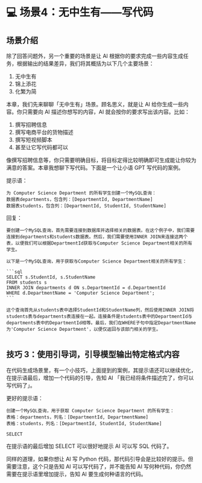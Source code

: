 # 💻 场景4：无中生有——写代码

## 场景介绍

除了回答问题外，另一个重要的场景是让 AI 根据你的要求完成一些内容生成任务，根据输出的结果差异，我们将其概括为以下几个主要场景：

1. 无中生有
2. 锦上添花
3. 化繁为简

本章，我们先来聊聊「无中生有」场景。顾名思义，就是让 AI 给你生成一些内容。你只需要向 AI 描述你想写的内容，AI 就会按你的要求写出该内容。比如：

1. 撰写招聘信息
2. 撰写电商平台的货物描述
3. 撰写短视频脚本
4. 甚至让它写代码都可以

像撰写招聘信息等，你只需要明确目标，将目标定得比较明确即可生成能让你较为满意的答案。本章我想聊下写代码。下面是一个让小语 GPT 写代码的案例。

提示语：

```other
为 Computer Science Department 的所有学生创建一个MySQL查询：
数据表departments，包含列：[DepartmentId, DepartmentName]
数据表students，包含列：[DepartmentId, StudentId, StudentName]
```

回复：


````other
要创建一个MySQL查询，首先需要连接到数据库并选择相关的数据表。在这个例子中，我们需要连接到departments和students数据表。然后，我们需要使用INNER JOIN来连接这两个表，以便我们可以根据DepartmentId获取与Computer Science Department相关的所有学生。

以下是一个MySQL查询，用于获取与Computer Science Department相关的所有学生：

```sql
SELECT s.StudentId, s.StudentName
FROM students s
INNER JOIN departments d ON s.DepartmentId = d.DepartmentId
WHERE d.DepartmentName = 'Computer Science Department';
```

这个查询首先从students表中选择StudentId和StudentName列，然后使用INNER JOIN将students表与departments表连接在一起。连接条件是students表中的DepartmentId与departments表中的DepartmentId相等。最后，我们在WHERE子句中指定DepartmentName为'Computer Science Department'，以便仅返回与该部门相关的学生。
````


<figure><img src="/images/image-44.png" alt="" /><figcaption></figcaption></figure>

## **技巧 3：使用引导词，引导模型输出特定格式内容**

在代码生成场景里，有一个小技巧，上面提到的案例，其提示语还可以继续优化，在提示语最后，增加一个代码的引导，告知 AI 「我已经将条件描述完了，你可以写代码了」。

更好的提示语：

```other
创建一个MySQL查询，用于获取 Computer Science Department 的所有学生：
表格：departments，列名：[DepartmentId, DepartmentName]
表格：students，列名：[DepartmentId, StudentId, StudentName]

SELECT
```

在提示语的最后增加 SELECT 可以很好地提示 AI 可以写 SQL 代码了。

同样的道理，如果你想让 AI 写 Python 代码，那代码引导会是比较好的提示。但需要注意，这个只是告知 AI 可以写代码了，并不能告知 AI 写何种代码，你仍然需要在提示语里增加提示，告知 AI 要生成何种语言的代码。
